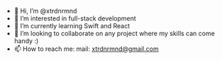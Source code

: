 - 👋 Hi, I’m @xtrdnrmnd
- 👀 I’m interested in full-stack development
- 🌱 I’m currently learning Swift and React
- 💞️ I’m looking to collaborate on any project where my skills can come handy :)
- 📫 How to reach me: mail: xtrdnrmnd@gmail.com

<!---
xtrdnrmnd/xtrdnrmnd is a ✨ special ✨ repository because its `README.md` (this file) appears on your GitHub profile.
You can click the Preview link to take a look at your changes.
--->
